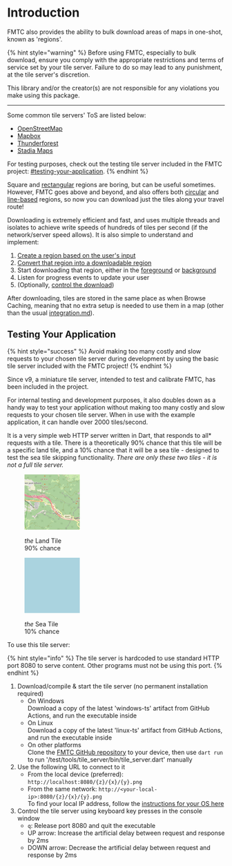 # Introduction

FMTC also provides the ability to bulk download areas of maps in one-shot, known as 'regions'.

{% hint style="warning" %}
Before using FMTC, especially to bulk download, ensure you comply with the appropriate restrictions and terms of service set by your tile server. Failure to do so may lead to any punishment, at the tile server's discretion.

This library and/or the creator(s) are not responsible for any violations you make using this package.

***

Some common tile servers' ToS are listed below:

* [OpenStreetMap](https://operations.osmfoundation.org/policies/tiles)
* [Mapbox](https://www.mapbox.com/legal/tos)
* [Thunderforest](https://www.thunderforest.com/terms/)
* [Stadia Maps](https://stadiamaps.com/terms-of-service/)

For testing purposes, check out the testing tile server included in the FMTC project: [#testing-your-application](introduction.md#testing-your-application "mention").
{% endhint %}

Square and [rectangular](regions.md#rectangle) regions are boring, but can be useful sometimes. However, FMTC goes above and beyond, and also offers both [circular](regions.md#circle) and [line-based](regions.md#line-based) regions, so now you can download just the tiles along your travel route!

Downloading is extremely efficient and fast, and uses multiple threads and isolates to achieve write speeds of hundreds of tiles per second (if the network/server speed allows). It is also simple to understand and implement:

1. [Create a region based on the user's input](regions.md)
2. [Convert that region into a downloadable region](prepare.md)
3. Start downloading that region, either in the [foreground](foreground.md) or [background](background/)
4. Listen for progress events to update your user
5. (Optionally, [control the download](control-downloads.md))

After downloading, tiles are stored in the same place as when Browse Caching, meaning that no extra setup is needed to use them in a map (other than the usual [integration.md](../usage/integration.md "mention")).

## Testing Your Application

{% hint style="success" %}
Avoid making too many costly and slow requests to your chosen tile server during development by using the basic tile server included with the FMTC project!
{% endhint %}

Since v9, a miniature tile server, intended to test and calibrate FMTC, has been included in the project.

For internal testing and development purposes, it also doubles down as a handy way to test your application without making too many costly and slow requests to your chosen tile server. When in use with the example application, it can handle over 2000 tiles/second.

It is a very simple web HTTP server written in Dart, that responds to all\* requests with a tile. There is a theoretically 90% chance that this tile will be a specific land tile, and a 10% chance that it will be a sea tile - designed to test the sea tile skipping functionality. _There are only these two tiles - it is not a full tile server._

<div>

<figure><img src="../.gitbook/assets/land.png" alt="" width="128"><figcaption><p><em>the</em> Land Tile<br>90% chance</p></figcaption></figure>

 

<figure><img src="../.gitbook/assets/sea.png" alt="" width="128"><figcaption><p><em>the</em> Sea Tile<br>10% chance</p></figcaption></figure>

</div>

To use this tile server:

{% hint style="info" %}
The tile server is hardcoded to use standard HTTP port 8080 to serve content. Other programs must not be using this port.
{% endhint %}

1. Download/compile & start the tile server (no permanent installation required)
   * On Windows\
     Download a copy of the latest 'windows-ts' artifact from GitHub Actions, and run the executable inside
   * On Linux\
     Download a copy of the latest 'linux-ts' artifact from GitHub Actions, and run the executable inside
   * On other platforms\
     Clone the [FMTC GitHub repository](https://github.com/JaffaKetchup/flutter\_map\_tile\_caching/) to your device, then use `dart run` to run '/test/tools/tile\_server/bin/tile\_server.dart' manually
2. Use the following URL to connect to it
   * From the local device (preferred): `http://localhost:8080/{z}/{x}/{y}.png`
   * From the same network: `http://<your-local-ip>:8080/{z}/{x}/{y}.png`\
     To find your local IP address, follow the [instructions for your OS here](https://www.avast.com/c-how-to-find-ip-address)
3. Control the tile server using keyboard key presses in the console window
   * `q`: Release port 8080 and quit the executable
   * UP arrow: Increase the artificial delay between request and response by 2ms
   * DOWN arrow: Decrease the artificial delay between request and response by 2ms
